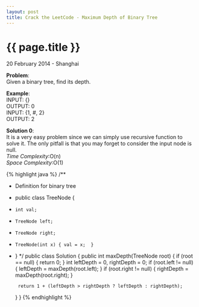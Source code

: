```yaml
---
layout: post
title: Crack the LeetCode - Maximum Depth of Binary Tree
---
```


{{ page.title }}
================

<p class="meta">20 February 2014 - Shanghai </p>

**Problem**:  
Given a binary tree, find its depth.

**Example**:  
INPUT: {}  
OUTPUT: 0  
INPUT: {1, #, 2}  
OUTPUT: 2

**Solution 0**:  
It is a very easy problem since we can simply use recursive function to solve it. The only pitfall is that you may forget to consider the input node is null.  
*Time Complexity*:O(n)  
*Space Complexity*:O(1)  

{% highlight java %}
/**
 * Definition for binary tree
 * public class TreeNode {
 *     int val;
 *     TreeNode left;
 *     TreeNode right;
 *     TreeNode(int x) { val = x;  }
 * }
 */
public class Solution {
    public int maxDepth(TreeNode root) {
        if (root == null) {
            return 0;
        }
        int leftDepth = 0, rightDepth = 0;
        if (root.left != null) {
            leftDepth = maxDepth(root.left);
        }
        if (root.right != null) {
            rightDepth = maxDepth(root.right);
        }

        return 1 + (leftDepth > rightDepth ? leftDepth : rightDepth);
    }
}
{% endhighlight %}

